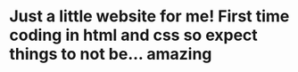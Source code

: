 # Just a little website for me! First time coding in html and css so expect things to not be... amazing
